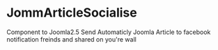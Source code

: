 JommArticleSocialise
===================
Component to Joomla2.5
Send Automaticly Joomla Article to facebook notification freinds  and shared on you're wall
